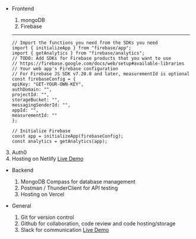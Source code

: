 - Frontend

  1. mongoDB
  2. Firebase

  ***

  ```
  // Import the functions you need from the SDKs you need
  import { initializeApp } from "firebase/app";
  import { getAnalytics } from "firebase/analytics";
  // TODO: Add SDKs for Firebase products that you want to use
  // https://firebase.google.com/docs/web/setup#available-libraries
  // Your web app's Firebase configuration
  // For Firebase JS SDK v7.20.0 and later, measurementId is optional
  const firebaseConfig = {
  apiKey: "GET-YOUR-OWN-KEY",
  authDomain: "",
  projectId: "",
  storageBucket: "",
  messagingSenderId: "",
  appId: "",
  measurementId: ""
  };

  // Initialize Firebase
  const app = initializeApp(firebaseConfig);
  const analytics = getAnalytics(app);
  ```

3. Auth0
4. Hosting on Netlify
   [Live Demo](https://paltech-capmus-eats.netlify.app/)

- Backend

  1. MongoDB Compass for database management
  2. Postman / ThunderClient for API testing
  3. Hosting on Vercel

- General
  1. Git for version control
  2. Github for collaboration, code review and code hosting/storage
  3. Slack for communication
     [Live Demo](https://campus-bite-hub.vercel.app/)
